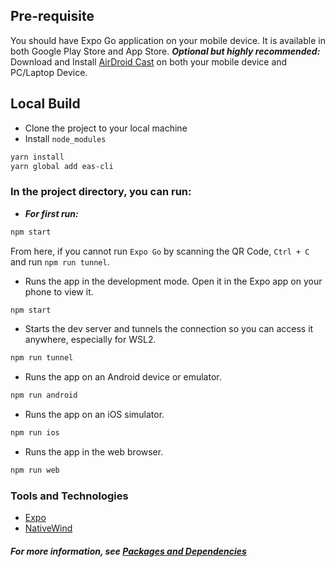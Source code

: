 ## Pre-requisite
You should have Expo Go application on your mobile device. It is available in both Google Play Store and App Store.
***Optional but highly recommended:*** Download and Install [AirDroid Cast](https://www.airdroid.com/ad/airdroid-cast/) on both your mobile device and PC/Laptop Device.

## Local Build

- Clone the project to your local machine
- Install `node_modules`
```bash
yarn install
yarn global add eas-cli
```
### In the project directory, you can run:
- ***For first run:*** 
```bash
npm start
```
From here, if you cannot run `Expo Go` by scanning the QR Code, `Ctrl + C` and run `npm run tunnel`. 
- Runs the app in the development mode. Open it in the Expo app on your phone to view it.
```bash
npm start
```
- Starts the dev server and tunnels the connection so you can access it anywhere, especially for WSL2.
```bash
npm run tunnel
```
- Runs the app on an Android device or emulator.
```bash
npm run android
```
- Runs the app on an iOS simulator.
```bash
npm run ios
```
- Runs the app in the web browser.
```bash
npm run web
```

### Tools and Technologies
- [Expo](https://docs.expo.dev/)
- [NativeWind](https://www.nativewind.dev/quick-starts/expo)
#### ***For more information, see [Packages and Dependencies](./package.json)***